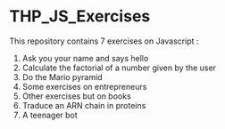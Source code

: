 # THP_JS_Exercises

<p>This repository contains 7 exercises on Javascript :</p>
<ol>
  <li>Ask you your name and says hello</li>
  <li>Calculate the factorial of a number given by the user</li>
  <li>Do the Mario pyramid</li>
  <li>Some exercises on entrepreneurs</li>
  <li>Other exercises but on books</li>
  <li>Traduce an ARN chain in proteins</li>
  <li>A teenager bot</li>
</ol>
